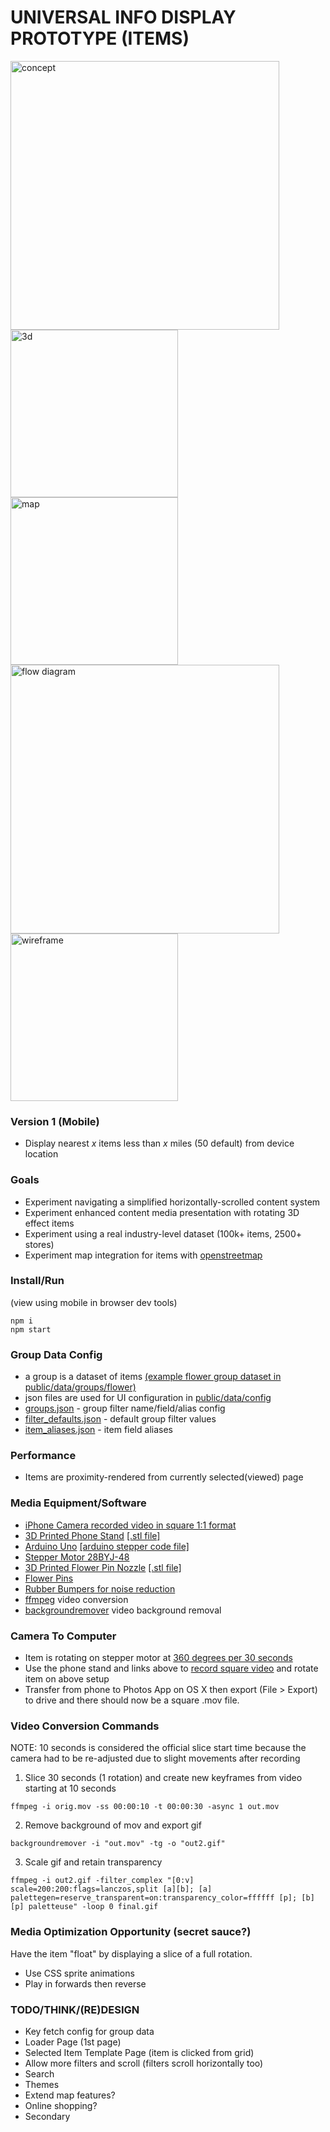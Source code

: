 # UNIVERSAL INFO DISPLAY PROTOTYPE (ITEMS)

<img width="430" alt="concept" src="https://user-images.githubusercontent.com/26150152/179231190-2058acd2-1232-4a59-8467-d11a9fe26417.png">
<img width="268" alt="3d" src="https://user-images.githubusercontent.com/26150152/179373904-75cb0c80-9903-473a-9620-77faa822b408.gif">
<img width="268" alt="map" src="https://user-images.githubusercontent.com/26150152/179227076-1b0dd3f7-9807-4b37-af56-fee6dcb02ec3.png">
<img width="430" alt="flow diagram" src="https://user-images.githubusercontent.com/26150152/179226458-354bcd17-a83d-41aa-8cfa-7e52709955ec.png">
<img width="268" alt="wireframe" src="https://user-images.githubusercontent.com/26150152/179374209-d6162023-1908-44a9-9ba4-5f859cf56c0b.png">

### Version 1 (Mobile)

- Display nearest _x_ items less than _x_ miles (50 default) from device location

### Goals

- Experiment navigating a simplified horizontally-scrolled content system
- Experiment enhanced content media presentation with rotating 3D effect items
- Experiment using a real industry-level dataset (100k+ items, 2500+ stores)
- Experiment map integration for items with [openstreetmap](https://openstreetmap.org)

### Install/Run

(view using mobile in browser dev tools)

```
npm i
npm start
```

### Group Data Config

- a group is a dataset of items [(example flower group dataset in public/data/groups/flower)](https://github.com/tboie/universal_info_display/tree/groups/public/data/groups/flower)
- json files are used for UI configuration in [public/data/config](https://github.com/tboie/universal_info_display/tree/groups/public/data/config)
- [groups.json](https://github.com/tboie/universal_info_display/tree/groups/public/data/config/groups.json) - group filter name/field/alias config
- [filter_defaults.json](https://github.com/tboie/universal_info_display/tree/groups/public/data/config/filter_defaults.json) - default group filter values
- [item_aliases.json](https://github.com/tboie/universal_info_display/tree/groups/public/data/config/item_aliases.json) - item field aliases

### Performance

- Items are proximity-rendered from currently selected(viewed) page

### Media Equipment/Software

- [iPhone Camera recorded video in square 1:1 format](https://jilaxzone.com/2021/11/23/heres-how-to-record-square-video-on-iphone-instead-of-default-169-no-3rd-party-app-installation-required/)
- [3D Printed Phone Stand](https://www.tinkercad.com/things/c7iPako4ej5-phone-stand) [[.stl file]](https://github.com/tboie/universal_info_display/blob/groups/public/3d/phone-stand.stl)
- [Arduino Uno](https://store-usa.arduino.cc/products/arduino-uno-rev3) [[arduino stepper code file]](https://github.com/tboie/universal_info_display/blob/groups/public/arduino/stepper_onerev_28BYJ-48.ino)
- [Stepper Motor 28BYJ-48](https://create.arduino.cc/projecthub/debanshudas23/getting-started-with-stepper-motor-28byj-48-3de8c9)
- [3D Printed Flower Pin Nozzle](https://www.tinkercad.com/things/0bvBJ69fsWk-needle-piece) [[.stl file]](https://github.com/tboie/universal_info_display/blob/groups/public/3d/needle-piece.stl)
- [Flower Pins](https://www.walmart.com/ip/Dritz-Flat-Flower-Pin-100-Pack/51236523)
- [Rubber Bumpers for noise reduction](https://www.walmart.com/ip/Clear-Adhesive-Bumper-Pads-106-PC-Combo-Pack-Round-Spherical-Square-Made-USA-Sound-Dampening-Transparent-Rubber-Feet-Cabinet-Doors-Drawers-Glass-Tops/762207313)
- [ffmpeg](https://ffmpeg.org) video conversion
- [backgroundremover](https://github.com/nadermx/backgroundremover) video background removal

### Camera To Computer

- Item is rotating on stepper motor at [360 degrees per 30 seconds](https://github.com/tboie/universal_info_display/blob/groups/public/arduino/stepper_onerev_28BYJ-48.ino)
- Use the phone stand and links above to [record square video](https://jilaxzone.com/2021/11/23/heres-how-to-record-square-video-on-iphone-instead-of-default-169-no-3rd-party-app-installation-required/) and rotate item on above setup
- Transfer from phone to Photos App on OS X then export (File > Export) to drive and there should now be a square .mov file.

### Video Conversion Commands

NOTE: 10 seconds is considered the official slice start time because the camera had to be re-adjusted due to slight movements after recording

1. Slice 30 seconds (1 rotation) and create new keyframes from video starting at 10 seconds

```
ffmpeg -i orig.mov -ss 00:00:10 -t 00:00:30 -async 1 out.mov
```

2. Remove background of mov and export gif

```
backgroundremover -i "out.mov" -tg -o "out2.gif"
```

3. Scale gif and retain transparency

```
ffmpeg -i out2.gif -filter_complex "[0:v] scale=200:200:flags=lanczos,split [a][b]; [a] palettegen=reserve_transparent=on:transparency_color=ffffff [p]; [b][p] paletteuse" -loop 0 final.gif
```

### Media Optimization Opportunity (secret sauce?)

Have the item "float" by displaying a slice of a full rotation.

- Use CSS sprite animations
- Play in forwards then reverse

### TODO/THINK/(RE)DESIGN

- Key fetch config for group data
- Loader Page (1st page)
- Selected Item Template Page (item is clicked from grid)
- Allow more filters and scroll (filters scroll horizontally too)
- Search
- Themes
- Extend map features?
- Online shopping?
- Secondary
